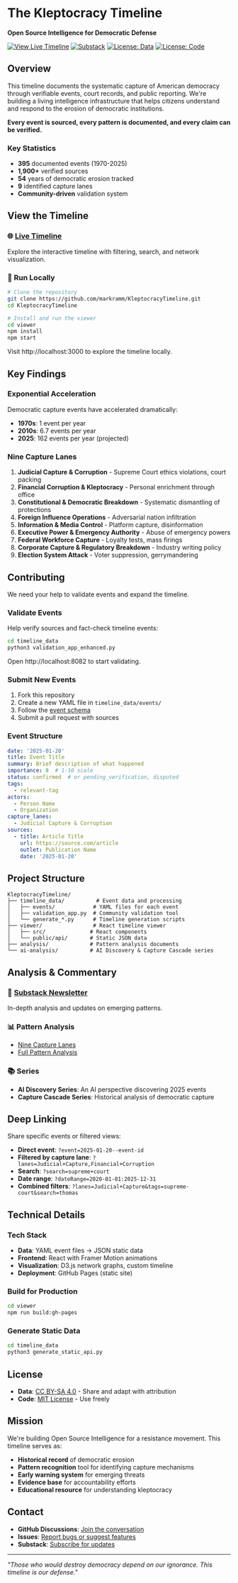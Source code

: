 # The Kleptocracy Timeline

**Open Source Intelligence for Democratic Defense**

[![View Live Timeline](https://img.shields.io/badge/View%20Timeline-Live-blue)](https://markramm.github.io/KleptocracyTimeline/)
[![Substack](https://img.shields.io/badge/Substack-Newsletter-orange)](https://theramm.substack.com/s/essays-and-analysis)
[![License: Data](https://img.shields.io/badge/License-CC%20BY--SA%204.0-lightgrey.svg)](LICENSE-DATA)
[![License: Code](https://img.shields.io/badge/License-MIT-yellow.svg)](LICENSE-MIT)

## Overview

This timeline documents the systematic capture of American democracy through verifiable events, court records, and public reporting. We're building a living intelligence infrastructure that helps citizens understand and respond to the erosion of democratic institutions.

**Every event is sourced, every pattern is documented, and every claim can be verified.**

### Key Statistics
- **395** documented events (1970-2025)
- **1,900+** verified sources
- **54** years of democratic erosion tracked
- **9** identified capture lanes
- **Community-driven** validation system

## View the Timeline

### 🌐 [Live Timeline](https://markramm.github.io/KleptocracyTimeline/)
Explore the interactive timeline with filtering, search, and network visualization.

### 🏃 Run Locally
```bash
# Clone the repository
git clone https://github.com/markramm/KleptocracyTimeline.git
cd KleptocracyTimeline

# Install and run the viewer
cd viewer
npm install
npm start
```

Visit http://localhost:3000 to explore the timeline locally.

## Key Findings

### Exponential Acceleration
Democratic capture events have accelerated dramatically:
- **1970s**: 1 event per year
- **2010s**: 6.7 events per year  
- **2025**: 162 events per year (projected)

### Nine Capture Lanes
1. **Judicial Capture & Corruption** - Supreme Court ethics violations, court packing
2. **Financial Corruption & Kleptocracy** - Personal enrichment through office
3. **Constitutional & Democratic Breakdown** - Systematic dismantling of protections
4. **Foreign Influence Operations** - Adversarial nation infiltration
5. **Information & Media Control** - Platform capture, disinformation
6. **Executive Power & Emergency Authority** - Abuse of emergency powers
7. **Federal Workforce Capture** - Loyalty tests, mass firings
8. **Corporate Capture & Regulatory Breakdown** - Industry writing policy
9. **Election System Attack** - Voter suppression, gerrymandering

## Contributing

We need your help to validate events and expand the timeline.

### Validate Events
Help verify sources and fact-check timeline events:
```bash
cd timeline_data
python3 validation_app_enhanced.py
```
Open http://localhost:8082 to start validating.

### Submit New Events
1. Fork this repository
2. Create a new YAML file in `timeline_data/events/`
3. Follow the [event schema](timeline_data/EVENT_SCHEMA.md)
4. Submit a pull request with sources

### Event Structure
```yaml
date: '2025-01-20'
title: Event Title
summary: Brief description of what happened
importance: 8  # 1-10 scale
status: confirmed  # or pending_verification, disputed
tags:
  - relevant-tag
actors:
  - Person Name
  - Organization
capture_lanes:
  - Judicial Capture & Corruption
sources:
  - title: Article Title
    url: https://source.com/article
    outlet: Publication Name
    date: '2025-01-20'
```

## Project Structure

```
KleptocracyTimeline/
├── timeline_data/          # Event data and processing
│   ├── events/            # YAML files for each event
│   ├── validation_app.py  # Community validation tool
│   └── generate_*.py      # Timeline generation scripts
├── viewer/                # React timeline viewer
│   ├── src/              # React components
│   └── public/api/       # Static JSON data
├── analysis/             # Pattern analysis documents
└── ai-analysis/          # AI Discovery & Capture Cascade series
```

## Analysis & Commentary

### 📝 [Substack Newsletter](https://theramm.substack.com/s/essays-and-analysis)
In-depth analysis and updates on emerging patterns.

### 📊 Pattern Analysis
- [Nine Capture Lanes](analysis/CAPTURE_LANES.md)
- [Full Pattern Analysis](analysis/PATTERN_ANALYSIS.md)

### 📚 Series
- **AI Discovery Series**: An AI perspective discovering 2025 events
- **Capture Cascade Series**: Historical analysis of democratic capture

## Deep Linking

Share specific events or filtered views:

- **Direct event**: `?event=2025-01-20--event-id`
- **Filtered by capture lane**: `?lanes=Judicial+Capture,Financial+Corruption`
- **Search**: `?search=supreme+court`
- **Date range**: `?dateRange=2020-01-01:2025-12-31`
- **Combined filters**: `?lanes=Judicial+Capture&tags=supreme-court&search=thomas`

## Technical Details

### Tech Stack
- **Data**: YAML event files → JSON static data
- **Frontend**: React with Framer Motion animations
- **Visualization**: D3.js network graphs, custom timeline
- **Deployment**: GitHub Pages (static site)

### Build for Production
```bash
cd viewer
npm run build:gh-pages
```

### Generate Static Data
```bash
cd timeline_data
python3 generate_static_api.py
```

## License

- **Data**: [CC BY-SA 4.0](LICENSE-DATA) - Share and adapt with attribution
- **Code**: [MIT License](LICENSE-MIT) - Use freely

## Mission

We're building Open Source Intelligence for a resistance movement. This timeline serves as:
- **Historical record** of democratic erosion
- **Pattern recognition** tool for identifying capture mechanisms
- **Early warning system** for emerging threats
- **Evidence base** for accountability efforts
- **Educational resource** for understanding kleptocracy

## Contact

- **GitHub Discussions**: [Join the conversation](https://github.com/markramm/KleptocracyTimeline/discussions)
- **Issues**: [Report bugs or suggest features](https://github.com/markramm/KleptocracyTimeline/issues)
- **Substack**: [Subscribe for updates](https://theramm.substack.com/s/essays-and-analysis)

---

*"Those who would destroy democracy depend on our ignorance. This timeline is our defense."*